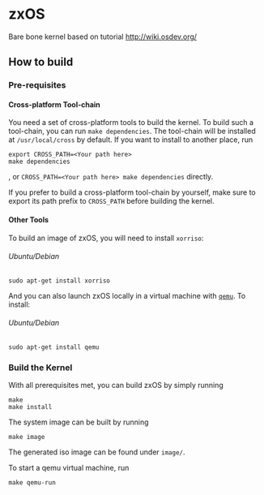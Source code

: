 # zxOS
Bare bone kernel based on tutorial http://wiki.osdev.org/

## How to build
### Pre-requisites
#### Cross-platform Tool-chain
You need a set of cross-platform tools to build the kernel. To build such a tool-chain, you can run `make dependencies`. The tool-chain will be installed at `/usr/local/cross` by default. If you want to install to another place, run
```
export CROSS_PATH=<Your path here>
make dependencies
```
, or `CROSS_PATH=<Your path here> make dependencies` directly.

If you prefer to build a cross-platform tool-chain by yourself, make sure to export its path prefix to `CROSS_PATH` before building the kernel.
#### Other Tools
To build an image of zxOS, you will need to install `xorriso`:
###### Ubuntu/Debian
```
sudo apt-get install xorriso
```
<!-- TODO: commands for other systems -->
And you can also launch zxOS locally in a virtual machine with [`qemu`](https://www.qemu.org/). To install:
###### Ubuntu/Debian
```
sudo apt-get install qemu
```
<!-- TODO: commands for other systems -->
### Build the Kernel
With all prerequisites met, you can build zxOS by simply running
```
make
make install
```
The system image can be built by running
```
make image
```
The generated iso image can be found under `image/`.

To start a qemu virtual machine, run
```
make qemu-run
```
